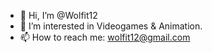 - 👋 Hi, I’m @Wolfit12
- 👀 I’m interested in Videogames & Animation.
- 📫 How to reach me: wolfit12@gmail.com

<!---
Wolfit12/Wolfit12 is a ✨ special ✨ repository because its `README.md` (this file) appears on your GitHub profile.
You can click the Preview link to take a look at your changes.
--->
